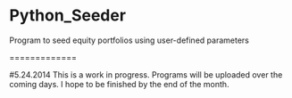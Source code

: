 Python_Seeder
=============

Program to seed equity portfolios using user-defined parameters

=============

#5.24.2014
This is a work in progress. Programs will be uploaded over the coming days. I hope to be finished by the end of the month.
